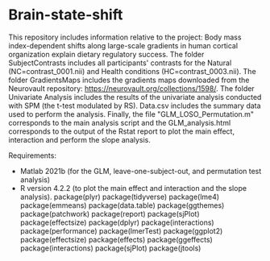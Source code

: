 # Brain-state-shift

This repository includes information relative to the project: Body mass index-dependent shifts along large-scale gradients in human cortical organization explain dietary regulatory success.
The folder SubjectContrasts includes all participants' contrasts for the Natural (NC=contrast_0001.nii) and Health conditions (HC=contrast_0003.nii).
The folder GradientsMaps includes the gradients maps downloaded from the Neurovault repository: https://neurovault.org/collections/1598/.
The folder Univariate Analysis includes the results of the univariate analysis conducted with SPM (the t-test modulated by RS).
Data.csv includes the summary data used to perform the analysis.
Finally, the file "GLM_LOSO_Permutation.m" corresponds to the main analysis script and the GLM_analysis.html corresponds to the output of the Rstat report to plot the main effect, interaction and perform the slope analysis.

Requirements:
- Matlab 2021b (for the GLM, leave-one-subject-out, and permutation test analysis)
- R version 4.2.2 (to plot the main effect and interaction and the slope analysis).
package(plyr)
package(tidyverse) 
package(lme4) 
package(emmeans) 
package(data.table) 
package(ggthemes) 
package(patchwork) 
package(report) 
package(sjPlot) 
package(effectsize)
package(dplyr) 
package(interactions) 
package(performance) 
package(lmerTest)
package(ggplot2)
package(effectsize)
package(effects)
package(ggeffects)
package(interactions)
package(sjPlot)
package(jtools)
